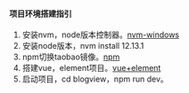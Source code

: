 #### 项目环境搭建指引
1. 安装nvm，node版本控制器。[nvm-windows](https://www.jianshu.com/p/d0e0935b150a)
2. 安装node版本，nvm install 12.13.1
3. npm切换taobao镜像。[npm](https://www.jianshu.com/p/115594f64b41)
4. 搭建vue，element项目。[vue+element](https://www.jianshu.com/p/c7cd495c58d6)
5. 启动项目，cd blogview，npm run dev。
